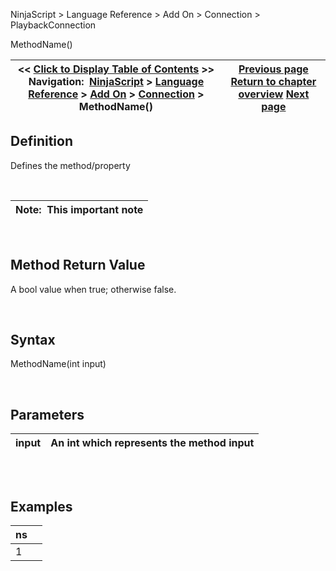 ﻿


NinjaScript \> Language Reference \> Add On \> Connection \> PlaybackConnection






















MethodName()







| \<\< [Click to Display Table of Contents](playbackconnection.md) \>\> **Navigation:**     [NinjaScript](ninjascript.md) \> [Language Reference](language_reference_wip.md) \> [Add On](add_on.md) \> [Connection](connection_class.md) \> MethodName() | [Previous page](reloadallhistoricaldata.md) [Return to chapter overview](connection_class.md) [Next page](iinstrumentprovider_interface.md) |
| --- | --- |











## Definition


Defines the method/property


 




| Note:  This important note |
| --- |



 


## Method Return Value


A bool value when true; otherwise false.


 


## Syntax


MethodName(int input)


 


## Parameters




| input | An int which represents the method input |
| --- | --- |



## 


 


## Examples




| ns | |
| --- | --- |
| 1 |  |









